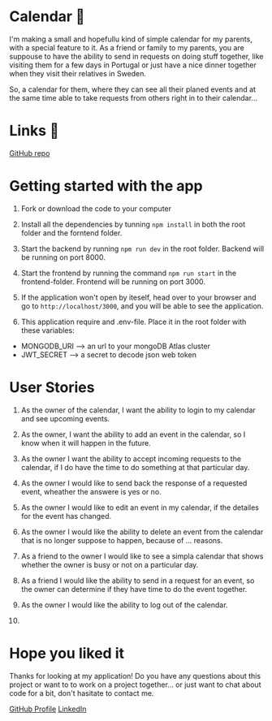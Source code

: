 # Calendar 📆

I'm making a small and hopefullu kind of simple calendar for my parents, with a special feature to it.
As a friend or family to my parents, you are suppouse to have the ability to send in requests on doing stuff together, like visiting them for a few days in Portugal or just have a nice dinner together when they visit their relatives in Sweden.

So, a calendar for them, where they can see all their planed events and at the same time able to take requests from others right in to their calendar...

# Links 🔗

[GitHub repo](https://github.com/herv3us/Parents-Calendar)

# Getting started with the app

1. Fork or download the code to your computer

2. Install all the dependencies by tunning `npm install` in both the root folder and the forntend folder.

3. Start the backend by running `npm run dev` in the root folder. Backend will be running on port 8000.

4. Start the frontend by running the command `npm run start` in the frontend-folder. Frontend will be running on port 3000.

5. If the application won't open by iteself, head over to your browser and go to `http://localhost/3000`, and you will be able to see the application.

6. This application require and .env-file. Place it in the root folder with these variables:

- MONGODB_URI --> an url to your mongoDB Atlas cluster
- JWT_SECRET --> a secret to decode json web token

# User Stories

1. As the owner of the calendar, I want the ability to login to my calendar and see upcoming events.

2. As the owner, I want the ability to add an event in the calendar, so I know when it will happen in the future.

3. As the owner I want the ability to accept incoming requests to the calendar, if I do have the time to do something at that particular day.

4. As the owner I would like to send back the response of a requested event, wheather the answere is yes or no.

5. As the owner I would like to edit an event in my calendar, if the detailes for the event has changed.

6. As the owner I would like the ability to delete an event from the calendar that is no longer suppose to happen, because of ... reasons.

7. As a friend to the owner I would like to see a simpla calendar that shows whether the owner is busy or not on a particular day.

8. As a friend I would like the ability to send in a request for an event, so the owner can determine if they have time to do the event together.

9. As the owner I would like the ability to log out of the calendar.

10.

# Hope you liked it

Thanks for looking at my application! Do you have any questions about this project or want to to work on a project together... or just want to chat about code for a bit, don't hasitate to contact me.

[GitHub Profile](https://github.com/herv3us)
[LinkedIn](www.linkedin.com/in/sofiaherveus)
